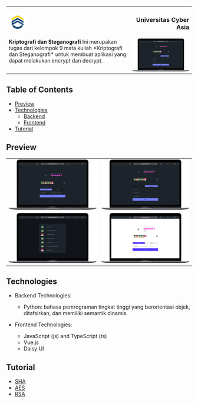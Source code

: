 <table border="0">
    <tbody>
        <tr>
            <td align="left">
                 <img width="15%" src="docs/images/unsia-logo.png" />
            </td>
            <td align="right">
                <h3>Universitas Cyber Asia</h2>
            </td>
        </tr>
        <tr>
            <td width="50%" style="vertical-align: top;">
                <b>Kriptografi dan Steganografi</b>
                <span>Ini merupakan tugas dari kelompok 9 mata kuliah *Kriptografi dan Steganografi* untuk membuat aplikasi yang dapat melakukan encrypt dan decrypt.</span>
            </td>
            <td width="25%" style="vertical-align: top;">
                <img src="docs/images/img-2.png"/>
            </td>
        </tr>
    </tbody>
</table>

## Table of Contents

- [Preview](#preview)
- [Technologies](#technologies)
  - [Backend](#backend)
  - [Frontend](#frontend)
- [Tutorial](#tutorial)

## Preview

<table border="0">
    <tbody>
        <tr>
            <td width="50%" style="vertical-align: top;">
                <img src="docs/images/img-1.png"/>
            </td>
            <td width="50%" style="vertical-align: top;">
                <img src="docs/images/img-2.png"/>
            </td>
        </tr>
        <tr>
            <td width="50%" style="vertical-align: top;">
                <img src="docs/images/img-3.png"/>
            </td>
            <td width="50%" style="vertical-align: top;">
                <img src="docs/images/img-4.png"/>
            </td>
        </tr>
    </tbody>
</table>

## Technologies

- Backend Technologies:
  - Python: bahasa pemrograman tingkat tinggi yang berorientasi objek, ditafsirkan, dan memiliki semantik dinamis.

- Frontend Technologies:
  - JavaScript (js) and TypeScript (ts)
  - Vue.js
  - Daisy UI

## Tutorial

- [SHA](docs/pdf/sha.pdf)
- [AES](docs/pdf/aes.pdf)
- [RSA](docs/pdf/rsa.pdf)

